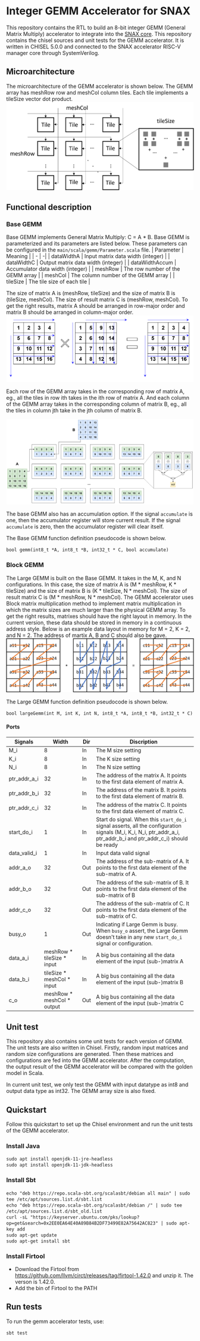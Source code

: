 # Integer GEMM Accelerator for SNAX
This repository contains the RTL to build an 8-bit integer GEMM (General Matrix Multiply) accelerator 
to integrate into the [SNAX core](https://github.com/KULeuven-micas/snitch_cluster). This repository contains the chisel sources and unit tests for the GEMM accelerator.
It is written in CHISEL 5.0.0 and connected to the SNAX accelerator RISC-V manager core through SystemVerilog. 

## Microarchitecture
The microarchitecture of the GEMM accelerator is shown below. The GEMM array has meshRow row and meshCol column tiles. Each tile implements a tileSize vector dot product.
![](./docs/microarch.png)

## Functional description
<!-- This repository contains three GEMM versions: Base GEMM, Block GEMM, and Batch Block GEMM. -->
### Base GEMM
Base GEMM implements General Matrix Multiply: C = A * B. Base GEMM is parameterized and its parameters are listed below. These parameters can be configured in the `main/scala/gemm/Parameter.scala` file.
| Parameter | Meaning |
| - | -|
| dataWidthA | Input matrix data width (integer) |
| dataWidthC | Output matrix data width (integer) |
| dataWidthAccum | Accumulator data width (integer) |
| meshRow | The row number of the GEMM array |
| meshCol | The column number of the GEMM array |
| tileSize | The tile size of each tile |

The size of matrix A is (meshRow, tileSize) and the size of matrix B is (tileSize, meshCol). The size of result matrix C is (meshRow, meshCol). To get the right results, matrix A should be arranged in row-major order and matrix B should be arranged in column-major order.
![](./docs/datalayout_mem.png)

Each row of the GEMM array takes in the corresponding row of matrix A, eg., all the tiles in row ith takes in the ith row of matrix A. And each column of the GEMM array takes in the corresponding column of matrix B, eg., all the tiles in column jth take in the jth column of matrix B.

![](./docs/datalayout.png)

The base GEMM also has an accumulation option. If the signal `accumulate` is one, then the accumulator register will store current result. If the  signal `accumulate` is zero, then the accumulator register will clear itself.

The Base GEMM function definition pseudocode is shown below.
```
bool gemm(int8_t *A, int8_t *B, int32_t * C, bool accumulate)
```

### Block GEMM
The Large GEMM is built on the Base GEMM. It takes in the M, K, and N configurations.
In this case, the size of matrix A is (M * meshRow, K * tileSize) and the size of matrix B is (K * tileSize, N * meshCol). The size of result matrix C is (M * meshRow, N * meshCol). The GEMM accelerator uses Block matrix multiplication [](https://en.wikipedia.org/wiki/Block_matrix#Block_matrix_multiplication) method to implement matrix multiplication in which the matrix sizes are much larger than the physical GEMM array. To get the right results, matrixes should have the right layout in memory. In the current version, these data should be stored in memory in a continuous address style. Below is an example data layout in memory for M = 2, K = 2, and N = 2. The address of martix A, B and C should also be gave.
![](./docs/block_matrix_mul.png)

The Large GEMM function definition pseudocode is shown below.
```
bool largeGemm(int M, int K, int N, int8_t *A, int8_t *B, int32_t * C)
```
#### Ports
| Signals | Width | Dir | Discription |
| - | - | - | - |
| M_i | 8 | In | The M size setting |
| K_i | 8 | In | The K size setting |
| N_i | 8 | In | The N size setting |
| ptr_addr_a_i | 32 | In | The address of the matrix A. It points to the first data element of matrix A.|
| ptr_addr_b_i | 32 | In | The address of the matrix B. It points to the first data element of matrix B.|
| ptr_addr_c_i | 32 | In | The address of the matrix C. It points to the first data element of matrix C.|
| start_do_i | 1 | In |  Start do signal. When this `start_do_i` signal asserts, all the configuration signals (M_i, K_i, N_i, ptr_addr_a_i, ptr_addr_b_i and ptr_addr_c_i) should be ready| 
| data_valid_i | 1 | In | Input data valid signal|
| addr_a_o | 32 | Out | The address of the sub-matrix of A. It points to the first data element of the sub-matrix of A. |
| addr_b_o | 32 | Out | The address of the sub-matrix of B. It points to the first data element of the sub-matrix of B |
| addr_c_o | 32 | Out | The address of the sub-matrix of C. It points to the first data element of the sub-matrix of C. |
| busy_o | 1 | Out | Indicating if Large Gemm is busy. When `busy_o` assert, the Large Gemm doesn't take in any new `start_do_i` signal or configuration.|
| data_a_i | meshRow * tileSize * input | In | A big bus containing all the data element of the input (sub-)matrix A |
| data_b_i | tileSize * meshCol * input | In | A big bus containing all the data element of the input (sub-)matrix B |
| c_o | meshRow * meshCol * output | Out | A big bus containing all the data element of the input (sub-)matrix C |
## Unit test
This repository also contains some unit tests for each version of GEMM. 
The unit tests are also written in Chisel. Firstly, random input matrices and random size configurations are generated. 
Then these matrices and configurations are fed into the GEMM accelerator. 
After the computation, the output result of the GEMM accelerator will be compared with the golden model in Scala.

In current unit test, we only test the GEMM with input datatype as int8 and output data type as int32. The GEMM array size is also fixed.

## Quickstart
Follow this quickstart to set up the Chisel environment and run the unit tests of the GEMM accelerator.
### Install Java
```
sudo apt install openjdk-11-jre-headless
sudo apt install openjdk-11-jdk-headless
```

### Install Sbt
```
echo "deb https://repo.scala-sbt.org/scalasbt/debian all main" | sudo tee /etc/apt/sources.list.d/sbt.list
echo "deb https://repo.scala-sbt.org/scalasbt/debian /" | sudo tee /etc/apt/sources.list.d/sbt_old.list
curl -sL "https://keyserver.ubuntu.com/pks/lookup?op=get&search=0x2EE0EA64E40A89B84B2DF73499E82A75642AC823" | sudo apt-key add
sudo apt-get update
sudo apt-get install sbt
```

### Install Firtool
* Download the Firtool from https://github.com/llvm/circt/releases/tag/firtool-1.42.0 and unzip it. The verson is 1.42.0.
* Add the bin of Firtool to the PATH

## Run tests
To run the gemm accelerator tests, use:
```
sbt test
``` 
